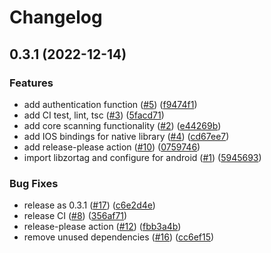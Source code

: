 # Changelog

## 0.3.1 (2022-12-14)


### Features

* add authentication function ([#5](https://github.com/ZKLadder/tirl-validator/issues/5)) ([f9474f1](https://github.com/ZKLadder/tirl-validator/commit/f9474f106b8fdfc4b0a4604e1827e5455d3bca69))
* add CI test, lint, tsc ([#3](https://github.com/ZKLadder/tirl-validator/issues/3)) ([5facd71](https://github.com/ZKLadder/tirl-validator/commit/5facd71a3bedc344414f6df3d1a6ca337116ddc5))
* add core scanning functionality ([#2](https://github.com/ZKLadder/tirl-validator/issues/2)) ([e44269b](https://github.com/ZKLadder/tirl-validator/commit/e44269b2d2d38f86173355544c69590f066118ae))
* add IOS bindings for native library ([#4](https://github.com/ZKLadder/tirl-validator/issues/4)) ([cd67ee7](https://github.com/ZKLadder/tirl-validator/commit/cd67ee719b0e8aaa284e73c68af0e6c0f6bf3558))
* add release-please action ([#10](https://github.com/ZKLadder/tirl-validator/issues/10)) ([0759746](https://github.com/ZKLadder/tirl-validator/commit/075974643743d4ab29d9529a09706840663bdb3f))
* import libzortag and configure for android ([#1](https://github.com/ZKLadder/tirl-validator/issues/1)) ([5945693](https://github.com/ZKLadder/tirl-validator/commit/5945693c986c1ea9bfdcc69ae6c6cbb9a39b0860))


### Bug Fixes

* release as 0.3.1 ([#17](https://github.com/ZKLadder/tirl-validator/issues/17)) ([c6e2d4e](https://github.com/ZKLadder/tirl-validator/commit/c6e2d4e106a0f2b734945c1ccad28c7eaf03e325))
* release CI ([#8](https://github.com/ZKLadder/tirl-validator/issues/8)) ([356af71](https://github.com/ZKLadder/tirl-validator/commit/356af7193d2190fc44d26a52a390ba98384c71b1))
* release-please action ([#12](https://github.com/ZKLadder/tirl-validator/issues/12)) ([fbb3a4b](https://github.com/ZKLadder/tirl-validator/commit/fbb3a4ba56d5f7979a846f36bf1c173e0122a592))
* remove unused dependencies ([#16](https://github.com/ZKLadder/tirl-validator/issues/16)) ([cc6ef15](https://github.com/ZKLadder/tirl-validator/commit/cc6ef15d180c65efa056c7ae7114999fe43f7b5a))
